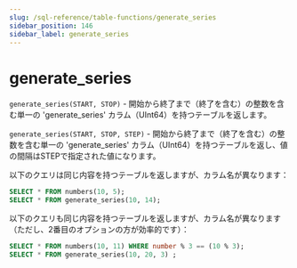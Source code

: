 ```yaml
---
slug: /sql-reference/table-functions/generate_series
sidebar_position: 146
sidebar_label: generate_series
---
```


# generate_series

`generate_series(START, STOP)` - 開始から終了まで（終了を含む）の整数を含む単一の 'generate_series' カラム（UInt64）を持つテーブルを返します。

`generate_series(START, STOP, STEP)` - 開始から終了まで（終了を含む）の整数を含む単一の 'generate_series' カラム（UInt64）を持つテーブルを返し、値の間隔はSTEPで指定された値になります。

以下のクエリは同じ内容を持つテーブルを返しますが、カラム名が異なります：

``` sql
SELECT * FROM numbers(10, 5);
SELECT * FROM generate_series(10, 14);
```

以下のクエリも同じ内容を持つテーブルを返しますが、カラム名が異なります（ただし、2番目のオプションの方が効率的です）：

``` sql
SELECT * FROM numbers(10, 11) WHERE number % 3 == (10 % 3);
SELECT * FROM generate_series(10, 20, 3) ;
```
